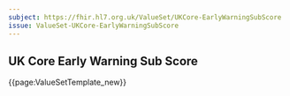 ```yaml
---
subject: https://fhir.hl7.org.uk/ValueSet/UKCore-EarlyWarningSubScore
issue: ValueSet-UKCore-EarlyWarningSubScore
---
```

## UK Core Early Warning Sub Score

{{page:ValueSetTemplate_new}}